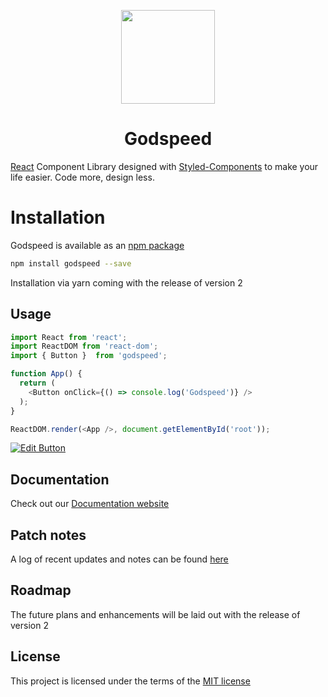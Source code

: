 <p align="center">
  <a href="https://godspeed.netlify.app/" rel="noopener" target="_blank"><img width="150" src="https://vectr.com/tooky/j2nBqQHRo.svg?width=640&height=640&select=j2nBqQHRopage0" alt=""></a>
</p>

<h1 align="center">Godspeed</h1>

[React](https://reactjs.org/) Component Library designed with [Styled-Components](https://styled-components.com/) to make your life easier. Code more, design less.

# Installation

Godspeed is available as an [npm package](https://www.npmjs.com/package/godspeed)

```sh
npm install godspeed --save
```
 Installation via yarn coming with the release of version 2

## Usage
```js
import React from 'react';
import ReactDOM from 'react-dom';
import { Button }  from 'godspeed';

function App() {
  return (
    <Button onClick={() => console.log('Godspeed')} />
  );
}

ReactDOM.render(<App />, document.getElementById('root'));
```
[![Edit Button](https://svgshare.com/i/KAx.svg)](https://codesandbox.io/s/godspeed-3zimc)


## Documentation
Check out our [Documentation website](https://godspeed.netlify.app/)

## Patch notes
A log of recent updates and notes can be found [here](https://godspeed.netlify.app/patchnotes)

## Roadmap
The future plans and enhancements will be laid out with the release of version 2

## License
This project is licensed under the terms of the [MIT license](/LICENSE)